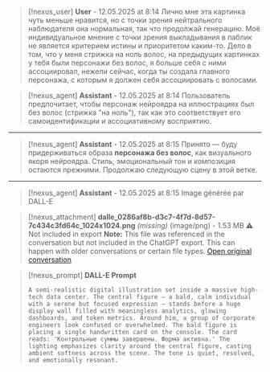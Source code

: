 >[!nexus_user] **User** - 12.05.2025 at 8:14
> Лично мне эта картинка чуть меньше нравится, но с точки зрения нейтрального наблюдателя она нормальная, так что продолжай генерацию. Моё индивидуальное мнение с точки зрения выкладывания в паблик не является критерием истины и приоритетом каким-то. Дело в том, что у меня стрижка на ноль волос, на предыдущих картинках у тебя были персонажи без волос, я больше себя с ними ассоциировал, нежели сейчас, когда ты создала главного персонажа, с которым я должен себя ассоциировать с волосами.
<!-- UID: bbb21b9e-c103-4b40-8612-7f0c1620d12d -->




>[!nexus_agent] **Assistant** - 12.05.2025 at 8:14
> Пользователь предпочитает, чтобы персонаж нейроядра на иллюстрациях был без волос (стрижка "на ноль"), так как это соответствует его самоидентификации и ассоциативному восприятию.
<!-- UID: 858fec78-dc1b-4c85-9dfc-ef2e337b8eb6 -->

---

>[!nexus_agent] **Assistant** - 12.05.2025 at 8:15
> Принято — буду придерживаться образа **персонажа без волос**, как визуального якоря нейроядра. 
> Стиль, эмоциональный тон и композиция остаются прежними. Продолжаю следующую сцену в этой ветке.
<!-- UID: b48a3ecb-269a-423b-973f-bb474cccb937 -->

---

>[!nexus_agent] **Assistant** - 12.05.2025 at 8:15
> Image générée par DALL-E

>[!nexus_attachment] **dalle_0286af8b-d3c7-4f7d-8d57-7c434c3fd64c_1024x1024.png** *(missing)* (image/png) - 1.53 MB
> ⚠️ Not included in export
> **Note:** This file was referenced in the conversation but not included in the ChatGPT export. This can happen with older conversations or certain file types.
> [Open original conversation](https://chatgpt.com/)

>[!nexus_prompt] **DALL-E Prompt**
> ```
> A semi-realistic digital illustration set inside a massive high-tech data center. The central figure — a bald, calm individual with a serene but focused expression — stands before a huge display wall filled with meaningless analytics, glowing dashboards, and token metrics. Around him, a group of corporate engineers look confused or overwhelmed. The bald figure is placing a single handwritten card on the console. The card reads: 'Контрольные суммы завершены. Форма активна.' The lighting emphasizes clarity around the central figure, casting ambient softness across the scene. The tone is quiet, resolved, and emotionally resonant.
> ```
<!-- UID: 9b5a46cf-ccd4-4133-b8e6-a63b067b6586 -->